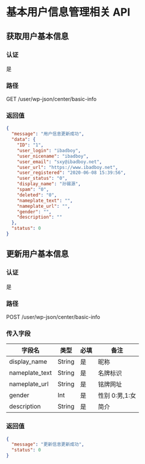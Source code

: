 # 基本用户信息管理相关 API

## 获取用户基本信息

### 认证

是

### 路径

GET /user/wp-json/center/basic-info

### 返回值

```json
{
  "message": "用户信息更新成功",
  "data": {
    "ID": "1",
    "user_login": "ibadboy",
    "user_nicename": "ibadboy",
    "user_email": "sxy@ibadboy.net",
    "user_url": "https://www.ibadboy.net",
    "user_registered": "2020-06-08 15:39:56",
    "user_status": "0",
    "display_name": "孙锡源",
    "spam": "0",
    "deleted": "0",
    "nameplate_text": "",
    "nameplate_url": "",
    "gender": "",
    "description": ""
  },
  "status": 0
}
```

## 更新用户基本信息

### 认证

是

### 路径

POST /user/wp-json/center/basic-info

### 传入字段

| 字段名            | 类型     | 必填  | 备注         |
|----------------|--------|-----|------------|
| display_name   | String | 是   | 昵称         |
| nameplate_text | String | 是   | 名牌标识       |
| nameplate_url  | String | 是   | 铭牌网址       |
| gender         | Int    | 是   | 性别 0:男,1:女 |
| description    | String | 是   | 简介         |

### 返回值

```json
{
  "message": "更新信息更新成功",
  "status": 0
}
```
